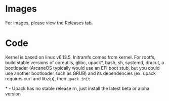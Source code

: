 # Images
For images, please view the Releases tab.
# Code
Kernel is based on linux v6.13.5. Initramfs comes from kernel.
For rootfs, build stable versions of coreutils, glibc, upack*, bash, sh, systemd, dracut, a bootloader (ArcaneOS typically would use an EFI boot stub, but you could use another bootloader such as GRUB) and its dependencies (ex. upack requires curl and libzip), then `upack init`

<nohtml>*</nohtml> - Upack has no stable release rn, just install the latest beta or alpha version
